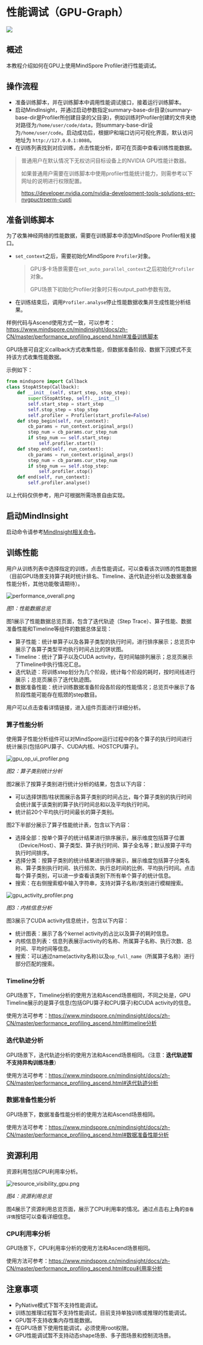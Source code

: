 # 性能调试（GPU-Graph）

<a href="https://gitee.com/mindspore/docs/blob/master/docs/mindinsight/docs/source_zh_cn/performance_profiling_gpu.md" target="_blank"><img src="https://mindspore-website.obs.cn-north-4.myhuaweicloud.com/website-images/master/resource/_static/logo_source.png"></a>

## 概述

本教程介绍如何在GPU上使用MindSpore Profiler进行性能调试。

## 操作流程

- 准备训练脚本，并在训练脚本中调用性能调试接口，接着运行训练脚本。
- 启动MindInsight，并通过启动参数指定summary-base-dir目录(summary-base-dir是Profiler所创建目录的父目录)，例如训练时Profiler创建的文件夹绝对路径为`/home/user/code/data`，则summary-base-dir设为`/home/user/code`。启动成功后，根据IP和端口访问可视化界面，默认访问地址为 `http://127.0.0.1:8080`。
- 在训练列表找到对应训练，点击性能分析，即可在页面中查看训练性能数据。

> 普通用户在默认情况下无权访问目标设备上的NVIDIA GPU性能计数器。
>
> 如果普通用户需要在训练脚本中使用profiler性能统计能力，则需参考以下网址的说明进行权限配置。
>
> <https://developer.nvidia.com/nvidia-development-tools-solutions-err-nvgpuctrperm-cupti>

## 准备训练脚本

为了收集神经网络的性能数据，需要在训练脚本中添加MindSpore Profiler相关接口。  

- `set_context`之后，需要初始化MindSpore `Profiler`对象。

    > GPU多卡场景需要在`set_auto_parallel_context`之后初始化`Profiler`对象。
    >
    > GPU场景下初始化Profiler对象时只有output_path参数有效。

- 在训练结束后，调用`Profiler.analyse`停止性能数据收集并生成性能分析结果。

样例代码与Ascend使用方式一致，可以参考：<https://www.mindspore.cn/mindinsight/docs/zh-CN/master/performance_profiling_ascend.html#准备训练脚本>

GPU场景可自定义callback方式收集性能，但数据准备阶段、数据下沉模式不支持该方式收集性能数据。

示例如下：

```python
from mindspore import Callback
class StopAtStep(Callback):
    def __init__(self, start_step, stop_step):
        super(StopAtStep, self).__init__()
        self.start_step = start_step
        self.stop_step = stop_step
        self.profiler = Profiler(start_profile=False)
    def step_begin(self, run_context):
        cb_params = run_context.original_args()
        step_num = cb_params.cur_step_num
        if step_num == self.start_step:
            self.profiler.start()
    def step_end(self, run_context):
        cb_params = run_context.original_args()
        step_num = cb_params.cur_step_num
        if step_num == self.stop_step:
            self.profiler.stop()
    def end(self, run_context):
        self.profiler.analyse()
```

以上代码仅供参考，用户可根据所需场景自由实现。

## 启动MindInsight

启动命令请参考[MindInsight相关命令](https://www.mindspore.cn/mindinsight/docs/zh-CN/master/mindinsight_commands.html)。

## 训练性能

用户从训练列表中选择指定的训练，点击性能调试，可以查看该次训练的性能数据（目前GPU场景支持算子耗时统计排名、Timeline、迭代轨迹分析以及数据准备性能分析，其他功能敬请期待）。

![performance_overall.png](./images/performance_overall.png)

*图1：性能数据总览*

图1展示了性能数据总览页面，包含了迭代轨迹（Step Trace）、算子性能、数据准备性能和Timeline等组件的数据总体呈现：  

- 算子性能：统计单算子以及各算子类型的执行时间，进行排序展示；总览页中展示了各算子类型平均执行时间占比的饼状图。
- Timeline：统计了算子以及CUDA activity，在时间轴排列展示；总览页展示了Timeline中执行情况汇总。
- 迭代轨迹：将训练step划分为几个阶段，统计每个阶段的耗时，按时间线进行展示；总览页展示了迭代轨迹图。
- 数据准备性能：统计训练数据准备阶段各阶段的性能情况；总览页中展示了各阶段性能可能存在瓶颈的step数目。

用户可以点击查看详情链接，进入组件页面进行详细分析。

### 算子性能分析

使用算子性能分析组件可以对MindSpore运行过程中的各个算子的执行时间进行统计展示(包括GPU算子、CUDA内核、HOSTCPU算子)。

![gpu_op_ui_profiler.png](./images/gpu_op_ui_profiler.png)

*图2：算子类别统计分析*

图2展示了按算子类别进行统计分析的结果，包含以下内容：  

- 可以选择饼图/柱状图展示各算子类别的时间占比，每个算子类别的执行时间会统计属于该类别的算子执行时间总和以及平均执行时间。
- 统计前20个平均执行时间最长的算子类别。

图2下半部分展示了算子性能统计表，包含以下内容：  

- 选择全部：按单个算子的统计结果进行排序展示，展示维度包括算子位置（Device/Host）、算子类型、算子执行时间、算子全名等；默认按算子平均执行时间排序。
- 选择分类：按算子类别的统计结果进行排序展示，展示维度包括算子分类名称、算子类别执行时间、执行频次、执行总时间的比例、平均执行时间。点击每个算子类别，可以进一步查看该类别下所有单个算子的统计信息。
- 搜索：在右侧搜索框中输入字符串，支持对算子名称/类别进行模糊搜索。

![gpu_activity_profiler.png](./images/gpu_activity_profiler.png)

*图3：内核信息分析*

图3展示了CUDA activity信息统计，包含以下内容：

- 统计图表：展示了各个kernel activity的占比以及算子的耗时信息。
- 内核信息列表：信息列表展示activity的名称、所属算子名称、执行次数、总时间、平均时间等信息。
- 搜索：可以通过name(activity名称)以及`op_full_name`（所属算子名称）进行部分匹配的搜索。

### Timeline分析

GPU场景下，Timeline分析的使用方法和Ascend场景相同，不同之处是，GPU Timeline展示的是算子信息(包括GPU算子和CPU算子)和CUDA activity的信息。

使用方法可参考：<https://www.mindspore.cn/mindinsight/docs/zh-CN/master/performance_profiling_ascend.html#timeline分析>

### 迭代轨迹分析

GPU场景下，迭代轨迹分析的使用方法和Ascend场景相同。（注意：**迭代轨迹暂不支持异构训练场景**）

使用方法可参考：<https://www.mindspore.cn/mindinsight/docs/zh-CN/master/performance_profiling_ascend.html#迭代轨迹分析>

### 数据准备性能分析

GPU场景下，数据准备性能分析的使用方法和Ascend场景相同。

使用方法可参考：<https://www.mindspore.cn/mindinsight/docs/zh-CN/master/performance_profiling_ascend.html#数据准备性能分析>

## 资源利用

资源利用包括CPU利用率分析。

![resource_visibility_gpu.png](./images/resource_visibility_gpu.png)

*图4：资源利用总览*

图4展示了资源利用总览页面，展示了CPU利用率的情况。通过点击右上角的`查看详情`按钮可以查看详细信息。

### CPU利用率分析

GPU场景下，CPU利用率分析的使用方法和Ascend场景相同。

使用方法可参考：<https://www.mindspore.cn/mindinsight/docs/zh-CN/master/performance_profiling_ascend.html#cpu利用率分析>

## 注意事项

- PyNative模式下暂不支持性能调试。
- 训练加推理过程暂不支持性能调试，目前支持单独训练或推理的性能调试。
- GPU暂不支持收集内存性能数据。
- 在GPU场景下使用性能调试，必须使用root权限。
- GPU性能调试暂不支持动态shape场景、多子图场景和控制流场景。
